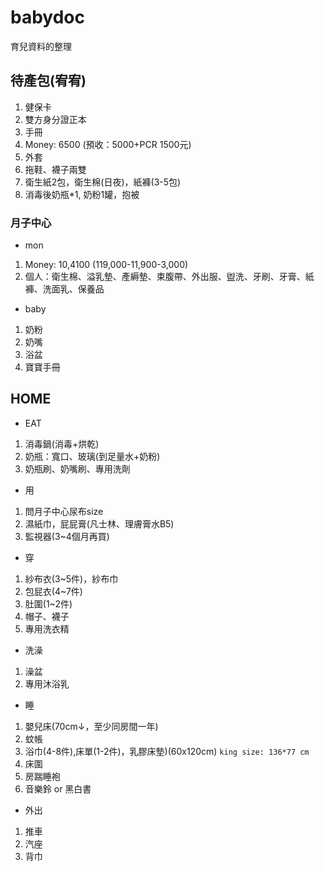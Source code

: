 # babydoc
育兒資料的整理

## 待產包(宥宥)
1. 健保卡
2. 雙方身分證正本
3. 手冊
4. Money: 6500 (預收：5000+PCR 1500元)
5. 外套
6. 拖鞋、襪子兩雙
7. 衛生紙2包，衛生棉(日夜)，紙褲(3-5包)
8. 消毒後奶瓶*1, 奶粉1罐，抱被

### 月子中心
* mon
1. Money: 10,4100 (119,000-11,900-3,000)
2. 個人：衛生棉、溢乳墊、產縟墊、束腹帶、外出服、盥洗、牙刷、牙膏、紙褲、洗面乳、保養品

* baby
1. 奶粉
2. 奶嘴
3. 浴盆
4. 寶寶手冊

## HOME
* EAT
1. 消毒鍋(消毒+烘乾)
2. 奶瓶：寬口、玻璃(到足量水+奶粉)
3. 奶瓶刷、奶嘴刷、專用洗劑

* 用
1. 問月子中心尿布size
2. 濕紙巾，屁屁膏(凡士林、理膚膏水B5)
3. 監視器(3~4個月再買)

* 穿
1. 紗布衣(3~5件)，紗布巾
2. 包屁衣(4~7件)
3. 肚圍(1~2件)
4. 帽子、襪子
5. 專用洗衣精

* 洗澡
1. 澡盆
2. 專用沐浴乳

* 睡
1. 嬰兒床(70cm↓，至少同房間一年)
2. 蚊帳
3. 浴巾(4-8件),床單(1-2件)，乳膠床墊)(60x120cm)
`king size: 136*77 cm`
4. 床圍
5. 房踹睡袍
6. 音樂鈴 or 黑白書

* 外出
1. 推車
2. 汽座
3. 背巾